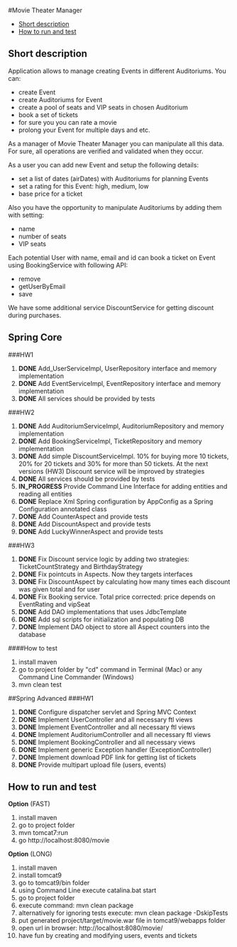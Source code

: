 #Movie Theater Manager

* [Short description](#short-descr)
* [How to run and test](#quick-install)


## Short description
Application allows to manage creating Events in different Auditoriums.
You can:
* create Event
* create Auditoriums for Event
* create a pool of seats and VIP seats in chosen Auditorium
* book a set of tickets
* for sure you you can rate a movie
* prolong your Event for multiple days and etc. 

As a manager of Movie Theater Manager you can manipulate all this data.
For sure, all operations are verified and validated when they occur.  

As a user you can add new Event and setup the following details:
* set a list of dates (airDates) with Auditoriums for planning Events 
* set a rating for this Event: high, medium, low
* base price for a ticket

Also you have the opportunity to manipulate Auditoriums by adding them with setting:
* name
* number of seats
* VIP seats

Each potential User with name, email and id can book a ticket on Event using BookingService with following API:
* remove
* getUserByEmail
* save

We have some additional service DiscountService for getting discount during purchases.

## Spring Core

###HW1

1. __DONE__ Add_UserServiceImpl, UserRepository interface and memory implementation
2. __DONE__ Add EventServiceImpl, EventRepository interface and memory implementation
3. __DONE__ All services should be provided by tests

###HW2
1. __DONE__ Add AuditoriumServiceImpl, AuditoriumRepository and memory implementation
2. __DONE__ Add BookingServiceImpl, TicketRepository and memory implementation
3. __DONE__ Add simple DiscountServiceImpl. 10% for buying more 10 tickets, 20% for 20 tickets and 30% for more than 50 tickets. At the next versions (HW3) Discount service will be improved by strategies
4. __DONE__ All services should be provided by tests
5. __IN_PROGRESS__ Provide Command Line Interface for adding entities and reading all entities
6. __DONE__ Replace Xml Spring configuration by AppConfig as a Spring Configuration annotated class
7. __DONE__ Add CounterAspect and provide tests
8. __DONE__ Add DiscountAspect and provide tests
9. __DONE__ Add LuckyWinnerAspect and provide tests

###HW3
1. __DONE__ Fix Discount service logic by adding two strategies: TicketCountStrategy and BirthdayStrategy
3. __DONE__ Fix pointcuts in Aspects. Now they targets interfaces
4. __DONE__ Fix DiscountAspect by calculating how many times each discount was given total and for user
5. __DONE__ Fix Booking service. Total price corrected: price depends on EventRating and vipSeat
6. __DONE__ Add DAO implementations that uses JdbcTemplate
7. __DONE__ Add sql scripts for initialization and populating DB
8. __DONE__ Implement DAO object to store all Aspect counters into the database

####How to test
1. install maven
2. go to project folder by "cd" command in Terminal (Mac) or any Command Line Commander (Windows)
3. mvn clean test

##Spring Advanced
###HW1

1. __DONE__ Configure dispatcher servlet and Spring MVC Context
2. __DONE__ Implement UserController and all necessary ftl views
3. __DONE__ Implement EventController and all necessary ftl views
4. __DONE__ Implement AuditoriumController and all necessary ftl views
5. __DONE__ Implement BookingController and all necessary views
6. __DONE__ Implement generic Exception handler (ExceptionController)
7. __DONE__ Implement download PDF link for getting list of tickets
8. __DONE__ Provide multipart upload file (users, events)



## How to run and test

__Option__ (FAST)
1. install maven
2. go to project folder
3. mvn tomcat7:run
4. go http://localhost:8080/movie

__Option__ (LONG)
1. install maven
2. install tomcat9
3. go to tomcat9/bin folder
4. using Command Line execute catalina.bat start
5. go to project folder
6. execute command: mvn clean package
7. alternatively for ignoring tests execute: mvn clean package -DskipTests
8. put generated project/target/movie.war file in tomcat9/webapps folder
9. open url in browser: http://localhost:8080/movie/
10. have fun by creating and modifying users, events and tickets
